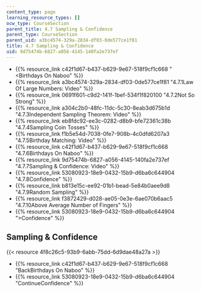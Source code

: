 ```yaml
---
content_type: page
learning_resource_types: []
ocw_type: CourseSection
parent_title: 4.7 Sampling & Confidence
parent_type: CourseSection
parent_uid: a3bc4574-329a-2834-df03-0de577ce1f81
title: 4.7 Sampling & Confidence
uid: 9d75474b-6827-a056-4145-140fa2e737ef
---
```


*   {{% resource_link c42f1d67-b437-b629-9e67-518f9cf1c668 "\<Birthdays On Naboo" %}}
*   {{% resource_link a3bc4574-329a-2834-df03-0de577ce1f81 "4.7.1Law Of Large Numbers: Video" %}}
*   {{% resource_link 0691f601-c9d2-141f-1bef-534f1f820100 "4.7.2Not So Strong" %}}
*   {{% resource_link a304c2b0-48fc-11dc-5c30-8eab3d675b1d "4.7.3Independent Sampling Theorem: Video" %}}
*   {{% resource_link eb8fdc92-ee3c-0282-d8b9-bfe72361c38b "4.7.4Sampling Coin Tosses" %}}
*   {{% resource_link f1b5e54d-7038-0fe7-908b-4c0dfd6207a3 "4.7.5Birthday Matching: Video" %}}
*   {{% resource_link c42f1d67-b437-b629-9e67-518f9cf1c668 "4.7.6Birthdays On Naboo" %}}
*   {{% resource_link 9d75474b-6827-a056-4145-140fa2e737ef "4.7.7Sampling & Confidence: Video" %}}
*   {{% resource_link 53080923-18e9-0432-15b9-d6ba6c644904 "4.7.8Confidence" %}}
*   {{% resource_link b813e15c-ee92-01b1-bead-5e84b0aee9d8 "4.7.9Random Sampling" %}}
*   {{% resource_link f3872429-d028-ae05-0e3e-6ae070b6aac5 "4.7.10Above Average Number of Fingers" %}}
*   {{% resource_link 53080923-18e9-0432-15b9-d6ba6c644904 "\>Confidence" %}}

Sampling & Confidence
---------------------

{{< resource 4f8c26c5-93b9-6abb-75dd-6d9dae48a27a >}}

*   {{% resource_link c42f1d67-b437-b629-9e67-518f9cf1c668 "BackBirthdays On Naboo" %}}
*   {{% resource_link 53080923-18e9-0432-15b9-d6ba6c644904 "ContinueConfidence" %}}